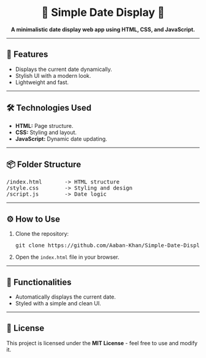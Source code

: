 <h1 align="center">📅 Simple Date Display 📅</h1>

<p align="center">
  <strong>A minimalistic date display web app using HTML, CSS, and JavaScript.</strong>
</p>

---

<h2>🚀 Features</h2>
<ul>
  <li>Displays the current date dynamically.</li>
  <li>Stylish UI with a modern look.</li>
  <li>Lightweight and fast.</li>
</ul>

---

<h2>🛠️ Technologies Used</h2>
<ul>
  <li><strong>HTML:</strong> Page structure.</li>
  <li><strong>CSS:</strong> Styling and layout.</li>
  <li><strong>JavaScript:</strong> Dynamic date updating.</li>
</ul>

---

<h2>📦 Folder Structure</h2>
<pre>
/index.html       -> HTML structure  
/style.css        -> Styling and design  
/script.js        -> Date logic  
</pre>

---

<h2>⚙️ How to Use</h2>
<ol>
  <li>Clone the repository:</li>
  <pre>git clone https://github.com/Aaban-Khan/Simple-Date-Display.git</pre>
  
  <li>Open the <code>index.html</code> file in your browser.</li>
</ol>

---

<h2>🎯 Functionalities</h2>
<ul>
  <li>Automatically displays the current date.</li>
  <li>Styled with a simple and clean UI.</li>
</ul>

---

<h2>📜 License</h2>
<p>This project is licensed under the <strong>MIT License</strong> - feel free to use and modify it.</p>

